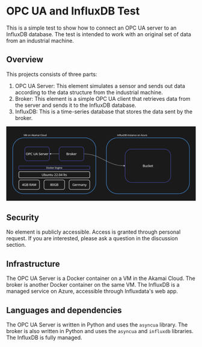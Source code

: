 # OPC UA and InfluxDB Test
This is a simple test to show how to connect an OPC UA server to an InfluxDB database. The test is intended to work with an original set of data from an industrial machine.

## Overview
This projects consists of three parts:
1. OPC UA Server: This element simulates a sensor and sends out data according to the data structure from the industrial machine.
2. Broker: This element is a simple OPC UA client that retrieves data from the server and sends it to the InfluxDB database.
3. InfluxDB: This is a time-series database that stores the data sent by the broker.

![Blueprint](Blueprint.png)
## Security
No element is publicly accessible. Access is granted through personal request. If you are interested, please ask a question in the discussion section.

## Infrastructure
The OPC UA Server is a Docker container on a VM in the Akamai Cloud. The broker is another Docker container on the same VM. The InfluxDB is a managed service on Azure, accessible through Influxdata's web app.

## Languages and dependencies
The OPC UA Server is written in Python and uses the `asyncua` library. The broker is also written in Python and uses the `asyncua` and `influxdb` libraries. The InfluxDB is fully managed.



